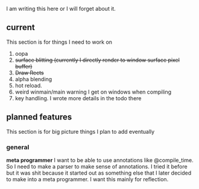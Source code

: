 I am writing this here or I will forget about it.

## current

This section is for things I need to work on

1. oopa
2. ~~surface blitting (currently I directly render to window surface pixel buffer)~~
3. ~~Draw Rects~~
4. alpha blending
5. hot reload.
6. weird winmain/main warning I get on windows when compiling
7. key handling. I wrote more details in the todo there

## planned features

This section is for big picture things I plan to add eventually

### general

**meta programmer**
I want to be able to use annotations like @compile_time. So I need to make a parser to make sense
of annotations. I tried it before but it was shit because it started out as something else that
I later decided to make into a meta programmer. I want this mainly for reflection.

<!-- //ctrl shift v (my vscode md viewer plugin keybind) -->